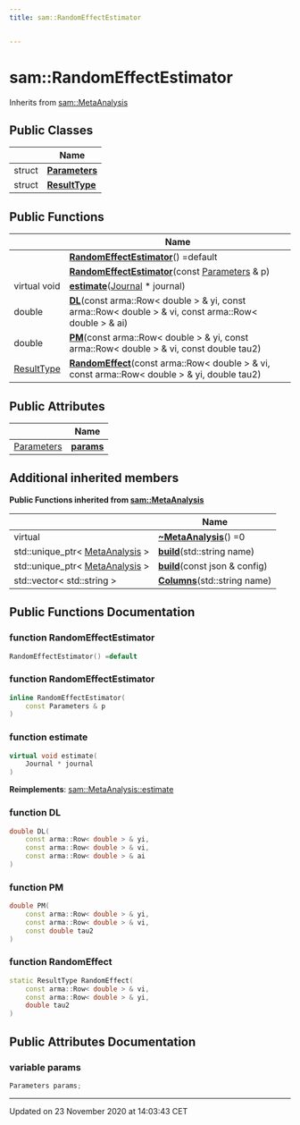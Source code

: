 ```yaml
---
title: sam::RandomEffectEstimator


---
```


# sam::RandomEffectEstimator








Inherits from [sam::MetaAnalysis](/doxygen/Classes/classsam_1_1_meta_analysis/)



## Public Classes

|                | Name           |
| -------------- | -------------- |
| struct | **[Parameters](/doxygen/Classes/structsam_1_1_random_effect_estimator_1_1_parameters/)**  |
| struct | **[ResultType](/doxygen/Classes/structsam_1_1_random_effect_estimator_1_1_result_type/)**  |








## Public Functions

|                | Name           |
| -------------- | -------------- |
|  | **[RandomEffectEstimator](/doxygen/Classes/classsam_1_1_random_effect_estimator/#function-randomeffectestimator)**() =default  |
|  | **[RandomEffectEstimator](/doxygen/Classes/classsam_1_1_random_effect_estimator/#function-randomeffectestimator)**(const [Parameters](/doxygen/Classes/structsam_1_1_random_effect_estimator_1_1_parameters/) & p)  |
| virtual void | **[estimate](/doxygen/Classes/classsam_1_1_random_effect_estimator/#function-estimate)**([Journal](/doxygen/Classes/classsam_1_1_journal/) * journal)  |
| double | **[DL](/doxygen/Classes/classsam_1_1_random_effect_estimator/#function-dl)**(const arma::Row< double > & yi, const arma::Row< double > & vi, const arma::Row< double > & ai)  |
| double | **[PM](/doxygen/Classes/classsam_1_1_random_effect_estimator/#function-pm)**(const arma::Row< double > & yi, const arma::Row< double > & vi, const double tau2)  |
| [ResultType](/doxygen/Classes/structsam_1_1_random_effect_estimator_1_1_result_type/) | **[RandomEffect](/doxygen/Classes/classsam_1_1_random_effect_estimator/#function-randomeffect)**(const arma::Row< double > & vi, const arma::Row< double > & yi, double tau2)  |


## Public Attributes

|                | Name           |
| -------------- | -------------- |
| [Parameters](/doxygen/Classes/structsam_1_1_random_effect_estimator_1_1_parameters/) | **[params](/doxygen/Classes/classsam_1_1_random_effect_estimator/#variable-params)**  |




## Additional inherited members










**Public Functions inherited from [sam::MetaAnalysis](/doxygen/Classes/classsam_1_1_meta_analysis/)**

|                | Name           |
| -------------- | -------------- |
| virtual  | **[~MetaAnalysis](/doxygen/Classes/classsam_1_1_meta_analysis/#function-~metaanalysis)**() =0  |
| std::unique_ptr< [MetaAnalysis](/doxygen/Classes/classsam_1_1_meta_analysis/) > | **[build](/doxygen/Classes/classsam_1_1_meta_analysis/#function-build)**(std::string name)  |
| std::unique_ptr< [MetaAnalysis](/doxygen/Classes/classsam_1_1_meta_analysis/) > | **[build](/doxygen/Classes/classsam_1_1_meta_analysis/#function-build)**(const json & config)  |
| std::vector< std::string > | **[Columns](/doxygen/Classes/classsam_1_1_meta_analysis/#function-columns)**(std::string name)  |















## Public Functions Documentation

### function RandomEffectEstimator

```cpp
RandomEffectEstimator() =default
```





























### function RandomEffectEstimator

```cpp
inline RandomEffectEstimator(
    const Parameters & p
)
```





























### function estimate

```cpp
virtual void estimate(
    Journal * journal
)
```


























**Reimplements**: [sam::MetaAnalysis::estimate](/doxygen/Classes/classsam_1_1_meta_analysis/#function-estimate)




### function DL

```cpp
double DL(
    const arma::Row< double > & yi,
    const arma::Row< double > & vi,
    const arma::Row< double > & ai
)
```





























### function PM

```cpp
double PM(
    const arma::Row< double > & yi,
    const arma::Row< double > & vi,
    const double tau2
)
```





























### function RandomEffect

```cpp
static ResultType RandomEffect(
    const arma::Row< double > & vi,
    const arma::Row< double > & yi,
    double tau2
)
```































## Public Attributes Documentation

### variable params

```cpp
Parameters params;
```

































-------------------------------

Updated on 23 November 2020 at 14:03:43 CET